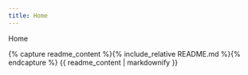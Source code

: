 ```yaml
---
title: Home
---
```


<link rel="stylesheet" href="style.css">
<script src="toc.js" defer></script>

<nav id="toc">
  <ul>
    <li><a href="index.html">Home</a></li>
  </ul>
</nav>

<main>
{% capture readme_content %}{% include_relative README.md %}{% endcapture %}
{{ readme_content | markdownify }}
</main>
